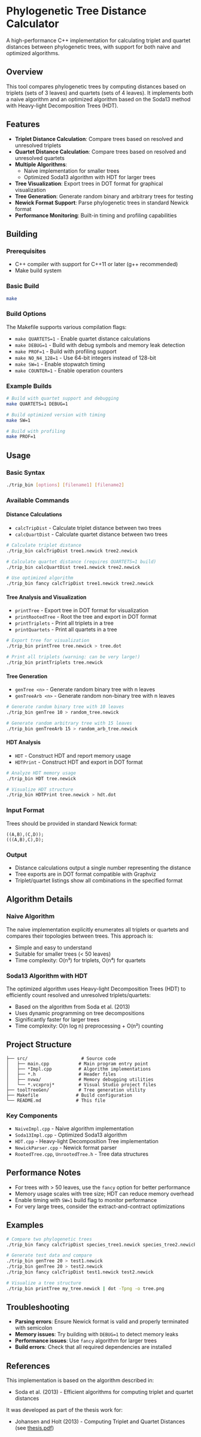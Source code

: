 # Phylogenetic Tree Distance Calculator

A high-performance C++ implementation for calculating triplet and quartet distances between phylogenetic trees, with support for both naive and optimized algorithms.

## Overview

This tool compares phylogenetic trees by computing distances based on triplets (sets of 3 leaves) and quartets (sets of 4 leaves). It implements both a naive algorithm and an optimized algorithm based on the Soda13 method with Heavy-light Decomposition Trees (HDT).

## Features

- **Triplet Distance Calculation**: Compare trees based on resolved and unresolved triplets
- **Quartet Distance Calculation**: Compare trees based on resolved and unresolved quartets  
- **Multiple Algorithms**: 
  - Naive implementation for smaller trees
  - Optimized Soda13 algorithm with HDT for larger trees
- **Tree Visualization**: Export trees in DOT format for graphical visualization
- **Tree Generation**: Generate random binary and arbitrary trees for testing
- **Newick Format Support**: Parse phylogenetic trees in standard Newick format
- **Performance Monitoring**: Built-in timing and profiling capabilities

## Building

### Prerequisites

- C++ compiler with support for C++11 or later (g++ recommended)
- Make build system

### Basic Build

```bash
make
```

### Build Options

The Makefile supports various compilation flags:

- `make QUARTETS=1` - Enable quartet distance calculations
- `make DEBUG=1` - Build with debug symbols and memory leak detection
- `make PROF=1` - Build with profiling support
- `make NO_N4_128=1` - Use 64-bit integers instead of 128-bit
- `make SW=1` - Enable stopwatch timing
- `make COUNTER=1` - Enable operation counters

### Example Builds

```bash
# Build with quartet support and debugging
make QUARTETS=1 DEBUG=1

# Build optimized version with timing
make SW=1

# Build with profiling
make PROF=1
```

## Usage

### Basic Syntax

```bash
./trip_bin [options] [filename1] [filename2]
```

### Available Commands

#### Distance Calculations

- `calcTripDist` - Calculate triplet distance between two trees
- `calcQuartDist` - Calculate quartet distance between two trees

```bash
# Calculate triplet distance
./trip_bin calcTripDist tree1.newick tree2.newick

# Calculate quartet distance (requires QUARTETS=1 build)
./trip_bin calcQuartDist tree1.newick tree2.newick

# Use optimized algorithm
./trip_bin fancy calcTripDist tree1.newick tree2.newick
```

#### Tree Analysis and Visualization

- `printTree` - Export tree in DOT format for visualization
- `printRootedTree` - Root the tree and export in DOT format
- `printTriplets` - Print all triplets in a tree
- `printQuartets` - Print all quartets in a tree

```bash
# Export tree for visualization
./trip_bin printTree tree.newick > tree.dot

# Print all triplets (warning: can be very large!)
./trip_bin printTriplets tree.newick
```

#### Tree Generation

- `genTree <n>` - Generate random binary tree with n leaves
- `genTreeArb <n>` - Generate random non-binary tree with n leaves

```bash
# Generate random binary tree with 10 leaves
./trip_bin genTree 10 > random_tree.newick

# Generate random arbitrary tree with 15 leaves  
./trip_bin genTreeArb 15 > random_arb_tree.newick
```

#### HDT Analysis

- `HDT` - Construct HDT and report memory usage
- `HDTPrint` - Construct HDT and export in DOT format

```bash
# Analyze HDT memory usage
./trip_bin HDT tree.newick

# Visualize HDT structure
./trip_bin HDTPrint tree.newick > hdt.dot
```

### Input Format

Trees should be provided in standard Newick format:

```
((A,B),(C,D));
(((A,B),C),D);
```

### Output

- Distance calculations output a single number representing the distance
- Tree exports are in DOT format compatible with Graphviz
- Triplet/quartet listings show all combinations in the specified format

## Algorithm Details

### Naive Algorithm

The naive implementation explicitly enumerates all triplets or quartets and compares their topologies between trees. This approach is:
- Simple and easy to understand
- Suitable for smaller trees (< 50 leaves)
- Time complexity: O(n³) for triplets, O(n⁴) for quartets

### Soda13 Algorithm with HDT

The optimized algorithm uses Heavy-light Decomposition Trees (HDT) to efficiently count resolved and unresolved triplets/quartets:
- Based on the algorithm from Soda et al. (2013)
- Uses dynamic programming on tree decompositions
- Significantly faster for larger trees
- Time complexity: O(n log n) preprocessing + O(n²) counting

## Project Structure

```
├── src/                    # Source code
│   ├── main.cpp           # Main program entry point
│   ├── *Impl.cpp          # Algorithm implementations
│   ├── *.h                # Header files
│   ├── nvwa/              # Memory debugging utilities
│   └── *.vcxproj*         # Visual Studio project files
├── toolTreeGen/           # Tree generation utility
├── Makefile              # Build configuration
└── README.md             # This file
```

### Key Components

- `NaiveImpl.cpp` - Naive algorithm implementation
- `Soda13Impl.cpp` - Optimized Soda13 algorithm
- `HDT.cpp` - Heavy-light Decomposition Tree implementation
- `NewickParser.cpp` - Newick format parser
- `RootedTree.cpp`, `UnrootedTree.h` - Tree data structures

## Performance Notes

- For trees with > 50 leaves, use the `fancy` option for better performance
- Memory usage scales with tree size; HDT can reduce memory overhead
- Enable timing with `SW=1` build flag to monitor performance
- For very large trees, consider the extract-and-contract optimizations

## Examples

```bash
# Compare two phylogenetic trees
./trip_bin fancy calcTripDist species_tree1.newick species_tree2.newick

# Generate test data and compare
./trip_bin genTree 20 > test1.newick
./trip_bin genTree 20 > test2.newick  
./trip_bin fancy calcTripDist test1.newick test2.newick

# Visualize a tree structure
./trip_bin printTree my_tree.newick | dot -Tpng -o tree.png
```

## Troubleshooting

- **Parsing errors**: Ensure Newick format is valid and properly terminated with semicolon
- **Memory issues**: Try building with `DEBUG=1` to detect memory leaks
- **Performance issues**: Use `fancy` algorithm for larger trees
- **Build errors**: Check that all required dependencies are installed

## References

This implementation is based on the algorithm described in:
- Soda et al. (2013) - Efficient algorithms for computing triplet and quartet distances

It was developed as part of the thesis work for:
- Johansen and Holt (2013) - Computing Triplet and Quartet Distances (see [thesis.pdf](thesis.pdf))

